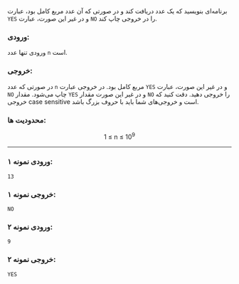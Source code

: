 
<div class="rtl">

</div>


برنامه‌ای بنویسید که یک عدد دریافت کند و در صورتی که آن عدد مربع کامل بود، عبارت `YES` و در غیر این صورت، عبارت `NO` را در خروجی چاپ کند.

### ورودی:
ورودی تنها عدد `n` است.

### خروجی:

در صورتی که عدد `n` مربع کامل بود. در خروجی عبارت `YES` و در غیر این صورت، عبارت `NO` چاپ می‌شود. مقدار `YES` و در غیر این صورت مقدار `NO` را خروجی دهید. دقت کنید که خروجی case sensitive است و خروجی‌های شما باید با حروف بزرگ باشد.

### محدودیت ها:
<div align="center">
1 &le; n &le; 10<sup>9</sup>  <br>
</div>

---

###  ورودی نمونه ۱:
```
13
```

### خروجی نمونه ۱:
```
NO
```

### ورودی نمونه ۲:
```
9
```

### خروجی نمونه ۲:
```
YES
```
